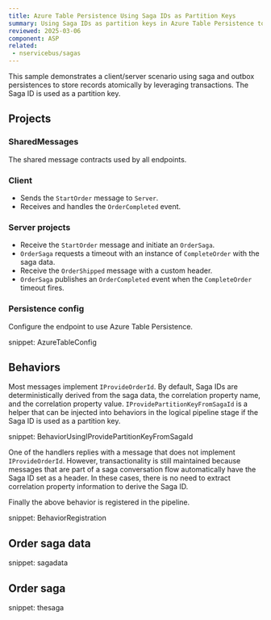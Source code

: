```yaml
---
title: Azure Table Persistence Using Saga IDs as Partition Keys
summary: Using Saga IDs as partition keys in Azure Table Persistence to store sagas and outbox records atomically
reviewed: 2025-03-06
component: ASP
related:
 - nservicebus/sagas
---
```


This sample demonstrates a client/server scenario using saga and outbox persistences to store records atomically by leveraging transactions. The Saga ID is used as a partition key.

## Projects

### SharedMessages

The shared message contracts used by all endpoints.

### Client

* Sends the `StartOrder` message to `Server`.
* Receives and handles the `OrderCompleted` event.

### Server projects

* Receive the `StartOrder` message and initiate an `OrderSaga`.
* `OrderSaga` requests a timeout with an instance of `CompleteOrder` with the saga data.
* Receive the `OrderShipped` message with a custom header.
* `OrderSaga` publishes an `OrderCompleted` event when the `CompleteOrder` timeout fires.

### Persistence config

Configure the endpoint to use Azure Table Persistence.

snippet: AzureTableConfig

## Behaviors

Most messages implement `IProvideOrderId`. By default, Saga IDs are deterministically derived from the saga data, the correlation property name, and the correlation property value. `IProvidePartitionKeyFromSagaId` is a helper that can be injected into behaviors in the logical pipeline stage if the Saga ID is used as a partition key.

snippet: BehaviorUsingIProvidePartitionKeyFromSagaId

One of the handlers replies with a message that does not implement `IProvideOrderId`. However, transactionality is still maintained because messages that are part of a saga conversation flow automatically have the Saga ID set as a header. In these cases, there is no need to extract correlation property information to derive the Saga ID.

Finally the above behavior is registered in the pipeline.

snippet: BehaviorRegistration

## Order saga data

snippet: sagadata

## Order saga

snippet: thesaga
